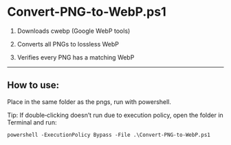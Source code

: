 # Convert-PNG-to-WebP.ps1

1) Downloads cwebp (Google WebP tools)

2) Converts all PNGs to lossless WebP

3) Verifies every PNG has a matching WebP

<hr />

## How to use:

Place in the same folder as the pngs, run with powershell. 

Tip: If double‑clicking doesn’t run due to execution policy, open the folder in Terminal and run:
```
powershell -ExecutionPolicy Bypass -File .\Convert-PNG-to-WebP.ps1
```
